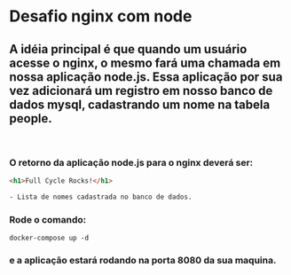 # Desafio nginx com node

## A idéia principal é que quando um usuário acesse o nginx, o mesmo fará uma chamada em nossa aplicação node.js. Essa aplicação por sua vez adicionará um registro em nosso banco de dados mysql, cadastrando um nome na tabela people.

<br>

### O retorno da aplicação node.js para o nginx deverá ser:

```html
<h1>Full Cycle Rocks!</h1>

- Lista de nomes cadastrada no banco de dados.
```

### Rode o comando:
```
docker-compose up -d
```
### e a aplicação estará rodando na porta 8080 da sua maquina.